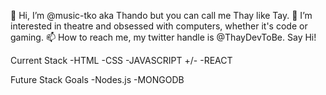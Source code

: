  👋 Hi, I’m @music-tko aka Thando but you can call me Thay like Tay.
 👀 I’m interested in theatre and obsessed with computers, whether it's code or gaming.
 📫 How to reach me, my twitter handle is @ThayDevToBe. Say Hi!


Current Stack
   -HTML
   -CSS
   -JAVASCRIPT +/-
   -REACT
   

Future Stack Goals
  -Nodes.js
  -MONGODB
  
